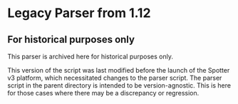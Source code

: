 # Legacy Parser from 1.12

## For historical purposes only

This parser is archived here for historical purposes only.  

This version of the script was last modified before the launch of the Spotter v3 platform, which necessitated changes to the parser script.  The parser script in the parent directory is intended to be version-agnostic.  This is here for those cases where there may be a discrepancy or regression.  
